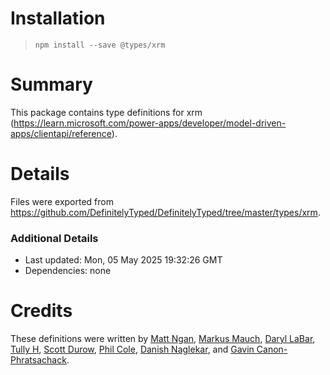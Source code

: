 # Installation
> `npm install --save @types/xrm`

# Summary
This package contains type definitions for xrm (https://learn.microsoft.com/power-apps/developer/model-driven-apps/clientapi/reference).

# Details
Files were exported from https://github.com/DefinitelyTyped/DefinitelyTyped/tree/master/types/xrm.

### Additional Details
 * Last updated: Mon, 05 May 2025 19:32:26 GMT
 * Dependencies: none

# Credits
These definitions were written by [ Matt Ngan](https://github.com/mattngan), [Markus Mauch](https://github.com/markusmauch), [Daryl LaBar](https://github.com/daryllabar), [Tully H](https://github.com/clownwilleatme), [Scott Durow](https://github.com/scottdurow), [Phil Cole](https://github.com/filcole), [Danish Naglekar](https://github.com/power-maverick), and [Gavin Canon-Phratsachack](https://github.com/gncnpk).
